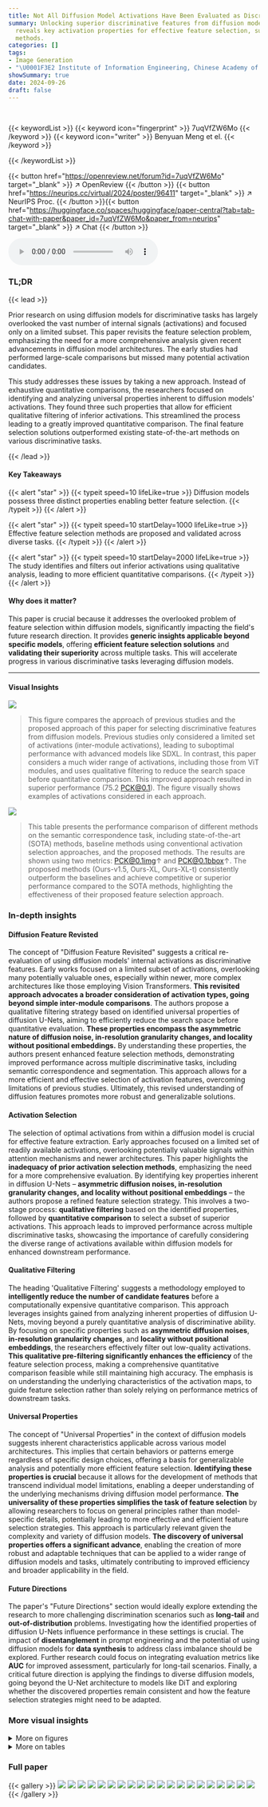 ```yaml
---
title: Not All Diffusion Model Activations Have Been Evaluated as Discriminative Features
summary: Unlocking superior discriminative features from diffusion models, this research
  reveals key activation properties for effective feature selection, surpassing state-of-the-art
  methods.
categories: []
tags:
- Image Generation
- "\U0001F3E2 Institute of Information Engineering, Chinese Academy of Sciences"
showSummary: true
date: 2024-09-26
draft: false
---
```


<br>

{{< keywordList >}}
{{< keyword icon="fingerprint" >}} 7uqVfZW6Mo {{< /keyword >}}
{{< keyword icon="writer" >}} Benyuan Meng et el. {{< /keyword >}}
 
{{< /keywordList >}}

{{< button href="https://openreview.net/forum?id=7uqVfZW6Mo" target="_blank" >}}
↗ OpenReview
{{< /button >}}
{{< button href="https://neurips.cc/virtual/2024/poster/96411" target="_blank" >}}
↗ NeurIPS Proc.
{{< /button >}}{{< button href="https://huggingface.co/spaces/huggingface/paper-central?tab=tab-chat-with-paper&paper_id=7uqVfZW6Mo&paper_from=neurips" target="_blank" >}}
↗ Chat
{{< /button >}}



<audio controls>
    <source src="https://ai-paper-reviewer.com/7uqVfZW6Mo/podcast.wav" type="audio/wav">
    Your browser does not support the audio element.
</audio>


### TL;DR


{{< lead >}}

Prior research on using diffusion models for discriminative tasks has largely overlooked the vast number of internal signals (activations) and focused only on a limited subset. This paper revisits the feature selection problem, emphasizing the need for a more comprehensive analysis given recent advancements in diffusion model architectures. The early studies had performed large-scale comparisons but missed many potential activation candidates.

This study addresses these issues by taking a new approach. Instead of exhaustive quantitative comparisons, the researchers focused on identifying and analyzing universal properties inherent to diffusion models' activations. They found three such properties that allow for efficient qualitative filtering of inferior activations. This streamlined the process leading to a greatly improved quantitative comparison.  The final feature selection solutions outperformed existing state-of-the-art methods on various discriminative tasks. 

{{< /lead >}}


#### Key Takeaways

{{< alert "star" >}}
{{< typeit speed=10 lifeLike=true >}} Diffusion models possess three distinct properties enabling better feature selection. {{< /typeit >}}
{{< /alert >}}

{{< alert "star" >}}
{{< typeit speed=10 startDelay=1000 lifeLike=true >}} Effective feature selection methods are proposed and validated across diverse tasks. {{< /typeit >}}
{{< /alert >}}

{{< alert "star" >}}
{{< typeit speed=10 startDelay=2000 lifeLike=true >}} The study identifies and filters out inferior activations using qualitative analysis, leading to more efficient quantitative comparisons. {{< /typeit >}}
{{< /alert >}}

#### Why does it matter?
This paper is crucial because it addresses the overlooked problem of feature selection within diffusion models, significantly impacting the field's future research direction.  It provides **generic insights applicable beyond specific models**, offering **efficient feature selection solutions** and **validating their superiority** across multiple tasks. This will accelerate progress in various discriminative tasks leveraging diffusion models.

------
#### Visual Insights



![](https://ai-paper-reviewer.com/7uqVfZW6Mo/figures_1_1.jpg)

> This figure compares the approach of previous studies and the proposed approach of this paper for selecting discriminative features from diffusion models.  Previous studies only considered a limited set of activations (inter-module activations), leading to suboptimal performance with advanced models like SDXL.  In contrast, this paper considers a much wider range of activations, including those from ViT modules, and uses qualitative filtering to reduce the search space before quantitative comparison. This improved approach resulted in superior performance (75.2 PCK@0.1). The figure visually shows examples of activations considered in each approach.





![](https://ai-paper-reviewer.com/7uqVfZW6Mo/tables_7_1.jpg)

> This table presents the performance comparison of different methods on the semantic correspondence task, including state-of-the-art (SOTA) methods, baseline methods using conventional activation selection approaches, and the proposed methods.  The results are shown using two metrics: PCK@0.1img↑ and PCK@0.1bbox↑.  The proposed methods (Ours-v1.5, Ours-XL, Ours-XL-t) consistently outperform the baselines and achieve competitive or superior performance compared to the SOTA methods, highlighting the effectiveness of their proposed feature selection approach.





### In-depth insights


#### Diffusion Feature Revisted
The concept of "Diffusion Feature Revisited" suggests a critical re-evaluation of using diffusion models' internal activations as discriminative features.  Early works focused on a limited subset of activations, overlooking many potentially valuable ones, especially within newer, more complex architectures like those employing Vision Transformers. **This revisited approach advocates a broader consideration of activation types, going beyond simple inter-module comparisons**. The authors propose a qualitative filtering strategy based on identified universal properties of diffusion U-Nets, aiming to efficiently reduce the search space before quantitative evaluation.  **These properties encompass the asymmetric nature of diffusion noise, in-resolution granularity changes, and locality without positional embeddings.** By understanding these properties,  the authors present enhanced feature selection methods, demonstrating improved performance across multiple discriminative tasks, including semantic correspondence and segmentation. This approach allows for a more efficient and effective selection of activation features, overcoming limitations of previous studies. Ultimately, this revised understanding of diffusion features promotes more robust and generalizable solutions.

#### Activation Selection
The selection of optimal activations from within a diffusion model is crucial for effective feature extraction.  Early approaches focused on a limited set of readily available activations, overlooking potentially valuable signals within attention mechanisms and newer architectures. This paper highlights the **inadequacy of prior activation selection methods**, emphasizing the need for a more comprehensive evaluation.  By identifying key properties inherent in diffusion U-Nets – **asymmetric diffusion noises, in-resolution granularity changes, and locality without positional embeddings** – the authors propose a refined feature selection strategy.  This involves a two-stage process: **qualitative filtering** based on the identified properties, followed by **quantitative comparison** to select a subset of superior activations. This approach leads to improved performance across multiple discriminative tasks, showcasing the importance of carefully considering the diverse range of activations available within diffusion models for enhanced downstream performance.

#### Qualitative Filtering
The heading 'Qualitative Filtering' suggests a methodology employed to **intelligently reduce the number of candidate features** before a computationally expensive quantitative comparison. This approach leverages insights gained from analyzing inherent properties of diffusion U-Nets, moving beyond a purely quantitative analysis of discriminative ability.  By focusing on specific properties such as **asymmetric diffusion noises**, **in-resolution granularity changes**, and **locality without positional embeddings**, the researchers effectively filter out low-quality activations.  **This qualitative pre-filtering significantly enhances the efficiency** of the feature selection process, making a comprehensive quantitative comparison feasible while still maintaining high accuracy.  The emphasis is on understanding the underlying characteristics of the activation maps, to guide feature selection rather than solely relying on performance metrics of downstream tasks.

#### Universal Properties
The concept of "Universal Properties" in the context of diffusion models suggests inherent characteristics applicable across various model architectures.  This implies that certain behaviors or patterns emerge regardless of specific design choices, offering a basis for generalizable analysis and potentially more efficient feature selection.  **Identifying these properties is crucial** because it allows for the development of methods that transcend individual model limitations, enabling a deeper understanding of the underlying mechanisms driving diffusion model performance.  **The universality of these properties simplifies the task of feature selection** by allowing researchers to focus on general principles rather than model-specific details, potentially leading to more effective and efficient feature selection strategies.  This approach is particularly relevant given the complexity and variety of diffusion models. **The discovery of universal properties offers a significant advance**, enabling the creation of more robust and adaptable techniques that can be applied to a wider range of diffusion models and tasks, ultimately contributing to improved efficiency and broader applicability in the field.

#### Future Directions
The paper's "Future Directions" section would ideally explore extending the research to more challenging discrimination scenarios such as **long-tail** and **out-of-distribution** problems.  Investigating how the identified properties of diffusion U-Nets influence performance in these settings is crucial.  The impact of **disentanglement** in prompt engineering and the potential of using diffusion models for **data synthesis** to address class imbalance should be explored. Further research could focus on integrating evaluation metrics like **AUC** for improved assessment, particularly for long-tail scenarios.  Finally, a critical future direction is applying the findings to diverse diffusion models, going beyond the U-Net architecture to models like DiT and exploring whether the discovered properties remain consistent and how the feature selection strategies might need to be adapted.


### More visual insights

<details>
<summary>More on figures
</summary>


![](https://ai-paper-reviewer.com/7uqVfZW6Mo/figures_3_1.jpg)

> This figure illustrates the architecture of a U-Net used in diffusion models, specifically highlighting the SDXL model as an example.  The upper part shows the overall U-Net structure, divided into three main stages: down-stage, mid-stage, and up-stage.  Each stage involves multiple resolution modules, which in turn contain ResModules (convolutional ResNet structures), ViT Modules, and down/up samplers.  The lower part focuses on a single ViT module, showing its internal structure composed of several basic blocks. Each basic block consists of self-attention, cross-attention (in modern versions), and feed-forward layers. The figure uses color-coding to differentiate between different components and illustrates the flow of activations through the network.


![](https://ai-paper-reviewer.com/7uqVfZW6Mo/figures_4_1.jpg)

> This figure highlights three key properties of diffusion U-Nets that differentiate them from traditional U-Nets or Vision Transformers (ViTs).  It visually demonstrates these properties through activation visualizations:  (a) **Asymmetric Diffusion Noises:** Diffusion models introduce noise at various frequencies during training; this figure shows that this noise is not uniformly distributed across the network, being more pronounced in the downsampling stages and less in the upsampling stages.  (b) **In-Resolution Granularity Changes:**  Traditional U-Nets have a gradual change in granularity across resolutions.  Diffusion U-Nets, however, show a significant granularity change *within* a single resolution. This is visually shown as the activations evolving from coarse to fine granularity within a single resolution. (c) **Locality without Positional Embeddings:**  ViTs typically use positional embeddings to maintain spatial information.  However, the diffusion U-Net's ViT modules exhibit a form of locality despite the absence of positional embeddings, where nearby pixels are more similar than semantically close, distant pixels. This is highlighted with an orange circle around a region of pixels that have more resemblance to surrounding background pixels than to semantically similar pixels further away.


![](https://ai-paper-reviewer.com/7uqVfZW6Mo/figures_6_1.jpg)

> This figure compares the activation selection methods in previous studies and the proposed method in the paper. The left side shows that previous studies only considered a small fraction of potential activations from diffusion models, which resulted in suboptimal performance for more advanced architectures such as SDXL. The right side illustrates that the proposed method considers a broader range of activations, qualitatively filters them, and achieves superior performance, as shown by the higher PCK@0.1 value.


![](https://ai-paper-reviewer.com/7uqVfZW6Mo/figures_15_1.jpg)

> This figure highlights three key properties of diffusion U-Nets that differentiate them from traditional U-Nets and Vision Transformers (ViTs).  It visually demonstrates these properties using activation visualizations from a diffusion model applied to an image of a horse. (a) Asymmetric Diffusion Noises: Shows that diffusion noises impact both high and low-frequency signals asymmetrically during the forward and reverse passes of the diffusion process. (b) In-Resolution Granularity Changes: Illustrates that within a single resolution, the granularity of information changes significantly, unlike traditional U-Nets. (c) Locality without Positional Embeddings: Demonstrates that even without positional embeddings, there's a degree of locality in self-attention mechanisms, where nearby pixels in the feature space are more similar than semantically related but spatially distant pixels.


![](https://ai-paper-reviewer.com/7uqVfZW6Mo/figures_15_2.jpg)

> This figure highlights three key properties of diffusion U-Nets that differentiate them from traditional U-Nets and Vision Transformers.  It visually demonstrates these properties using activation visualizations from different stages of a diffusion U-Net.  Specifically: (a) shows how diffusion noise affects activations asymmetrically across the down- and up-sampling stages, (b) shows in-resolution granularity changes within each resolution level of the U-Net, and (c) illustrates how locality is preserved in self-attention query and key activations even without positional embeddings.


![](https://ai-paper-reviewer.com/7uqVfZW6Mo/figures_16_1.jpg)

> This figure visualizes the activations of the Stable Diffusion XL (SDXL) model on a simple indoor scene. It highlights three key properties of diffusion U-Nets that distinguish them from traditional U-Nets and Vision Transformers (ViTs): asymmetric diffusion noise, in-resolution granularity changes, and locality without positional embeddings.  The visualization shows how these properties manifest across the down-stage, mid-stage, and up-stage of the U-Net architecture. Specifically, it demonstrates that diffusion noise is significant in the down-stage, less so in the mid-stage, and only partially reappears in the later half of the up-stage. It also shows how granularity changes within a single resolution and the persistence of locality within self-attention despite the absence of positional embeddings.


![](https://ai-paper-reviewer.com/7uqVfZW6Mo/figures_16_2.jpg)

> This figure highlights three key properties of diffusion U-Nets that differentiate them from traditional U-Nets and Vision Transformers (ViTs).  It visually demonstrates these properties through activation visualizations at different levels of the network:  (a) **Asymmetric Diffusion Noises:** Shows how diffusion noise, introduced during the diffusion process, affects both high and low-frequency components asymmetrically across the different stages (down-sampling, middle, up-sampling) of the U-Net.  (b) **In-Resolution Granularity Changes:** Illustrates how within a single resolution, the granularity of information changes, unlike traditional U-Nets where this change is primarily assumed to occur across different resolutions. (c) **Locality without Positional Embeddings:** Demonstrates the presence of locality in self-attention mechanisms even without explicit positional embeddings. This shows how activations related to the same semantic concept cluster together spatially, even without positional information.


![](https://ai-paper-reviewer.com/7uqVfZW6Mo/figures_17_1.jpg)

> This figure highlights three key properties of diffusion U-Nets that differentiate them from traditional U-Nets and Vision Transformers (ViTs).  (a) shows that diffusion noises, introduced by the diffusion process, affect both high and low-frequency signals asymmetrically across the down-stage and up-stage of the U-Net. (b) illustrates in-resolution granularity changes, demonstrating that the information granularity varies within a single resolution, due to the increased size of each resolution in modern diffusion U-Nets.  Finally, (c) shows locality without positional embeddings, where pixels within a localized region share similar features despite being semantically distant compared to those farther away.


![](https://ai-paper-reviewer.com/7uqVfZW6Mo/figures_17_2.jpg)

> This figure visualizes the activations of the Stable Diffusion XL (SDXL) model on a complex indoor scene. It highlights the three distinct properties of diffusion U-Nets: asymmetric diffusion noises, in-resolution granularity changes, and locality without positional embeddings. The visualization shows how these properties manifest in different stages (down-stage, mid-stage, up-stage) and resolutions of the U-Net architecture.  Each level displays a series of activation maps, illustrating the changes in noise levels, granularity, and locality across the network.


![](https://ai-paper-reviewer.com/7uqVfZW6Mo/figures_18_1.jpg)

> This figure highlights three key properties of diffusion U-Nets that differentiate them from traditional U-Nets and Vision Transformers (ViTs).  It visually demonstrates these properties using activation visualizations from a Stable Diffusion XL (SDXL) model.  Specifically:  (a) **Asymmetric Diffusion Noises:** Shows that diffusion noise affects both high and low-frequency signals asymmetrically throughout the U-Net's processing stages (down-sampling, mid-stage, up-sampling).  The noise is more prevalent in earlier stages and decreases in the early part of the up-sampling process, only to reappear later. (b) **In-Resolution Granularity Changes:** Illustrates that within each resolution level, there are variations in granularity, indicating a change in the level of detail of information extracted at different layers or stages within a resolution. (c) **Locality without Positional Embeddings:** Demonstrates that even without explicit positional embeddings, there's still a form of locality within the self-attention mechanism.  Nearby pixels share more similar features than semantically related but spatially distant pixels.


![](https://ai-paper-reviewer.com/7uqVfZW6Mo/figures_18_2.jpg)

> This figure highlights three key properties of diffusion U-Nets that differentiate them from traditional U-Nets and Vision Transformers (ViTs).  It shows visualizations demonstrating: (a) **Asymmetric Diffusion Noises:** Diffusion models introduce noise at all frequencies, but this noise's effect is not symmetric across the network's down-sampling and up-sampling stages. Noise is more significant in the down-sampling stages. (b) **In-Resolution Granularity Changes:** Unlike traditional U-Nets that focus on granularity change across different resolutions, diffusion U-Nets display significant granularity changes within a single resolution, which is important for feature selection. (c) **Locality without Positional Embeddings:** Even without positional embeddings, the self-attention mechanism in ViTs within diffusion U-Nets exhibits locality, meaning that activations show similarity to spatially close pixels rather than semantically similar but distantly located pixels. The orange circle highlights this effect, where activations in that region resemble background activations more than distant pixels.


![](https://ai-paper-reviewer.com/7uqVfZW6Mo/figures_19_1.jpg)

> This figure highlights three key properties of diffusion U-Nets that differentiate them from traditional U-Nets or Vision Transformers (ViTs).  It visually demonstrates these properties across different stages (down-stage, mid-stage, up-stage) of a diffusion U-Net's architecture.  Specifically:  (a) **Asymmetric Diffusion Noises:** Diffusion models introduce noise, and this noise impacts both high and low-frequency signals unevenly across the network's stages.  The asymmetry means the effect of this noise isn't uniform as the model processes an image. (b) **In-Resolution Granularity Changes:** Unlike traditional U-Nets, diffusion U-Nets exhibit significant granularity changes *within* a single resolution, altering the quality of features extracted from different levels of the same resolution. This is due to the 'fatter' structure of the networks (fewer resolutions, more feature channels). (c) **Locality Without Positional Embeddings:** While lacking conventional positional embeddings, self-attention mechanisms in ViT modules within diffusion U-Nets still demonstrate locality.  This means that activations respond more strongly to nearby pixels in space than semantically similar but distant pixels.


![](https://ai-paper-reviewer.com/7uqVfZW6Mo/figures_19_2.jpg)

> This figure highlights three key properties of diffusion U-Nets that differentiate them from traditional U-Nets and Vision Transformers (ViTs).  It visually demonstrates these properties using activation visualizations from a diffusion model.  (a) **Asymmetric Diffusion Noises**: Shows that diffusion-induced noise affects both high and low-frequency signals asymmetrically across the down- and up-sampling stages of the U-Net. (b) **In-Resolution Granularity Changes**: Illustrates that within a single resolution, the granularity (level of detail) of the activations changes significantly, unlike traditional U-Nets. (c) **Locality without Positional Embeddings**:  Highlights the existence of locality (nearby pixels are more similar) in self-attention mechanisms even without explicit positional embeddings, which differs from standard ViTs.


![](https://ai-paper-reviewer.com/7uqVfZW6Mo/figures_20_1.jpg)

> The figure shows a comparison of previous studies and the proposed method for selecting activations in diffusion models. Previous studies only considered a small fraction of potential activations, leading to suboptimal performance in advanced models like SDXL.  The authors' method considers a broader range of activations and uses qualitative filtering to reduce the number of candidates before quantitative comparison, resulting in superior performance.


![](https://ai-paper-reviewer.com/7uqVfZW6Mo/figures_28_1.jpg)

> This figure highlights three key properties of diffusion U-Nets that differentiate them from traditional U-Nets and Vision Transformers (ViTs).  Panel (a) shows that diffusion models introduce 'diffusion noise' that impacts both high and low-frequency signals asymmetrically during the denoising process. Panel (b) demonstrates that in-resolution granularity changes are significant in diffusion U-Nets due to their design with fewer but wider resolutions compared to traditional U-Nets. Finally, panel (c) illustrates that, despite lacking positional embeddings (common in ViTs), there is still a notion of locality where a pixel's representation is more similar to nearby pixels than semantically-related distant pixels.


![](https://ai-paper-reviewer.com/7uqVfZW6Mo/figures_28_2.jpg)

> This figure shows how the granularity of the activations changes from coarse to fine as the network processes the input.  The progression is visualized across multiple inter-module activation outputs from a single resolution layer within the U-Net.  At the very end, the appearance of slight noise in the activations suggests that the refinement process has gone too far, indicating a potential point of diminishing returns in terms of extracting useful features.


![](https://ai-paper-reviewer.com/7uqVfZW6Mo/figures_29_1.jpg)

> The figure compares two approaches to selecting activation features from diffusion models for discriminative tasks.  Previous studies only considered a limited subset of activations, resulting in lower performance for more advanced models like SDXL. The proposed method considers a wider range of activations and employs qualitative filtering to reduce the number of candidates for a quantitative comparison. This approach leads to significantly improved performance.


</details>




<details>
<summary>More on tables
</summary>


![](https://ai-paper-reviewer.com/7uqVfZW6Mo/tables_8_1.jpg)
> This table presents the experimental results for semantic segmentation and its label-scarce version.  It compares the performance of the proposed method (Ours-v1.5, Ours-XL, Ours-XL-t) against several state-of-the-art (SOTA) methods and two baselines (Legacy-v1.5, Legacy-XL) across three different datasets: ADE20K, Cityscapes (standard setting), and Horse-21 (label-scarce setting). The metric used is mean Intersection over Union (mIoU), which measures the average overlap between predicted and ground truth segmentations.  The best performing method for each setting is highlighted in bold.

![](https://ai-paper-reviewer.com/7uqVfZW6Mo/tables_24_1.jpg)
> This table compares the performance of two feature selection methods on a label-scarce segmentation task using two different subsets of images (simple and complex scenes).  The Generic Solution uses features selected using a general approach, while the Specific Solution uses features selected based only on the simple scenes subset. The table demonstrates the impact of the feature selection method on the generalizability of the model's performance across different scene complexities. The results show that the Generic Solution generalizes better across both simple and complex scenes compared to the Specific Solution, highlighting the importance of considering diverse image types during the feature selection process.

![](https://ai-paper-reviewer.com/7uqVfZW6Mo/tables_25_1.jpg)
> This table presents a quantitative comparison of the discriminative performance of different activations from SDXL and Playground v2 diffusion models. The activations are evaluated at the lowest resolution of the U-Net. Each row represents an activation, identified by its ID, with its performance scores (Simple and Complex scenes). The best and second-best performing activations are highlighted in bold and underlined respectively.

![](https://ai-paper-reviewer.com/7uqVfZW6Mo/tables_26_1.jpg)
> This table presents a quantitative comparison of different activation features extracted from two diffusion models, SDXL and Playground v2, at their lowest resolution.  Each row represents a different activation feature identified by its ID. The table shows the performance (likely a metric like PCK@0.1img) of each activation on two types of scenes: simple and complex.  The best and second-best performing activations are highlighted.

![](https://ai-paper-reviewer.com/7uqVfZW6Mo/tables_27_1.jpg)
> This table presents a comparison of different methods for the semantic correspondence task.  It shows the performance of various methods, including state-of-the-art (SOTA) approaches and baseline methods (using only inter-module activations), as well as the proposed method (Ours) applied to two different diffusion models (SDv1.5 and SDXL).  The performance is measured using two metrics: PCK@0.1img and PCK@0.1bbox. The table highlights the superior performance achieved by the proposed method, demonstrating the effectiveness of the proposed feature selection approach.

</details>




### Full paper

{{< gallery >}}
<img src="https://ai-paper-reviewer.com/7uqVfZW6Mo/1.png" class="grid-w50 md:grid-w33 xl:grid-w25" />
<img src="https://ai-paper-reviewer.com/7uqVfZW6Mo/2.png" class="grid-w50 md:grid-w33 xl:grid-w25" />
<img src="https://ai-paper-reviewer.com/7uqVfZW6Mo/3.png" class="grid-w50 md:grid-w33 xl:grid-w25" />
<img src="https://ai-paper-reviewer.com/7uqVfZW6Mo/4.png" class="grid-w50 md:grid-w33 xl:grid-w25" />
<img src="https://ai-paper-reviewer.com/7uqVfZW6Mo/5.png" class="grid-w50 md:grid-w33 xl:grid-w25" />
<img src="https://ai-paper-reviewer.com/7uqVfZW6Mo/6.png" class="grid-w50 md:grid-w33 xl:grid-w25" />
<img src="https://ai-paper-reviewer.com/7uqVfZW6Mo/7.png" class="grid-w50 md:grid-w33 xl:grid-w25" />
<img src="https://ai-paper-reviewer.com/7uqVfZW6Mo/8.png" class="grid-w50 md:grid-w33 xl:grid-w25" />
<img src="https://ai-paper-reviewer.com/7uqVfZW6Mo/9.png" class="grid-w50 md:grid-w33 xl:grid-w25" />
<img src="https://ai-paper-reviewer.com/7uqVfZW6Mo/10.png" class="grid-w50 md:grid-w33 xl:grid-w25" />
<img src="https://ai-paper-reviewer.com/7uqVfZW6Mo/11.png" class="grid-w50 md:grid-w33 xl:grid-w25" />
<img src="https://ai-paper-reviewer.com/7uqVfZW6Mo/12.png" class="grid-w50 md:grid-w33 xl:grid-w25" />
<img src="https://ai-paper-reviewer.com/7uqVfZW6Mo/13.png" class="grid-w50 md:grid-w33 xl:grid-w25" />
<img src="https://ai-paper-reviewer.com/7uqVfZW6Mo/14.png" class="grid-w50 md:grid-w33 xl:grid-w25" />
<img src="https://ai-paper-reviewer.com/7uqVfZW6Mo/15.png" class="grid-w50 md:grid-w33 xl:grid-w25" />
<img src="https://ai-paper-reviewer.com/7uqVfZW6Mo/16.png" class="grid-w50 md:grid-w33 xl:grid-w25" />
<img src="https://ai-paper-reviewer.com/7uqVfZW6Mo/17.png" class="grid-w50 md:grid-w33 xl:grid-w25" />
<img src="https://ai-paper-reviewer.com/7uqVfZW6Mo/18.png" class="grid-w50 md:grid-w33 xl:grid-w25" />
<img src="https://ai-paper-reviewer.com/7uqVfZW6Mo/19.png" class="grid-w50 md:grid-w33 xl:grid-w25" />
<img src="https://ai-paper-reviewer.com/7uqVfZW6Mo/20.png" class="grid-w50 md:grid-w33 xl:grid-w25" />
{{< /gallery >}}